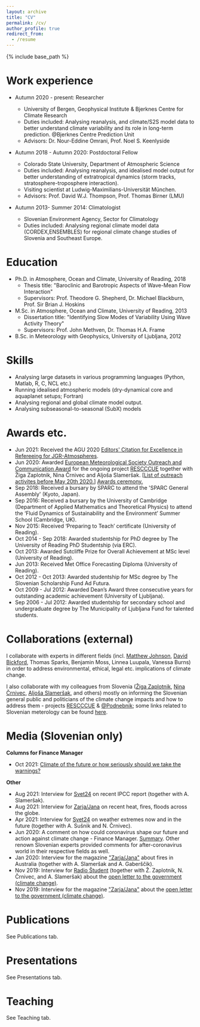 ```yaml
---
layout: archive
title: "CV"
permalink: /cv/
author_profile: true
redirect_from:
  - /resume
---
```


{% include base_path %}

Work experience
======
* Autumn 2020 - present: Researcher
  * University of Bergen, Geophysical Institute & Bjerknes Centre for Climate Research 
  * Duties included: Analysing reanalysis, and climate/S2S model data to better understand climate variability and its role in long-term prediction. @Bjerknes Centre Prediction Unit
  * Advisors: Dr. Nour-Eddine Omrani, Prof. Noel S. Keenlyside 

* Autumn 2018 - Autumn 2020: Postdoctoral Fellow
  * Colorado State University, Department of Atmospheric Science
  * Duties included: Analysing reanalysis, and idealised model output for better understanding of extratropical dynamics (storm tracks, stratosphere-troposphere interaction). 
  * Visiting scientist at Ludwig-Maximilians-Universität München. 
  * Advisors: Prof. David W.J. Thompson, Prof. Thomas Birner (LMU)
  
* Autumn 2013- Summer 2014: Climatologist
  * Slovenian Environment Agency, Sector for Climatology
  * Duties included: Analysing regional climate model data (CORDEX,ENSEMBLES) for regional climate change studies of Slovenia and Southeast Europe.
  
Education
======
* Ph.D. in Atmosphere, Ocean and Climate, University of Reading, 2018
  * Thesis title: "Baroclinic and Barotropic Aspects of Wave-Mean Flow Interaction"
  * Supervisors: Prof. Theodore G. Shepherd, Dr. Michael Blackburn, Prof. Sir Brian J. Hoskins
* M.Sc. in Atmosphere, Ocean and Climate, University of Reading, 2013
  * Dissertation title: "Identifying Slow Modes of Variability Using Wave Activity Theory"
  * Supervisors: Prof. John Methven, Dr. Thomas H.A. Frame
* B.Sc. in Meteorology with Geophysics, University of Ljubljana, 2012


Skills
======
* Analysing large datasets in various programming languages (Python, Matlab, R, C, NCL etc.)
* Running idealised atmospheric models (dry-dynamical core and aquaplanet setups; Fortran)
* Analysing regional and global climate model output.
* Analysing subseasonal-to-seasonal (SubX) models

Awards etc.
======
* Jun 2021: Received the AGU 2020 <a href="https://eos.org/agu-news/in-appreciation-of-agus-outstanding-reviewers-of-2020">Editors' Citation for Excellence in Refereeing for JGR-Atmospheres</a>.
* Jun 2020: Awarded <a href="https://www.emetsoc.org/oc2020-for-rescccue-slovenia/">European Meteorological Society Outreach and Communication Award</a> for the ongoing project <a href="https://drive.google.com/file/d/14kKhqvhMYvILBhosecHA4HwMZpYnX338/view?usp=sharing">RESCCCUE</a> together with Žiga Zaplotnik, Nina Črnivec and Aljoša Slameršak. [<a href="https://drive.google.com/file/d/1nOGlKVa0tWz-9K8oFSc8ZZ92JskJYIGa/view?usp=sharing">List of outreach activites before May 20th 2020.</a>] <a href="https://www.youtube.com/watch?v=3taZqPIbZh4">Awards ceremony.</a>
* Sep 2018: Received a bursary by SPARC to attend the 'SPARC General Assembly' (Kyoto, Japan).
* Sep 2016: Received a bursary by the University of Cambridge (Department of Applied Mathematics and Theoretical Physics) to attend the ‘Fluid Dynamics of Sustainability and the Environment’ Summer School (Cambridge, UK).
* Nov 2015: Received ‘Preparing to Teach’ certificate (University of Reading).
* Oct 2014 - Sep 2018: Awarded studentship for PhD degree by The University of Reading PhD Studentship (via ERC).
* Oct 2013: Awarded Sutcliffe Prize for Overall Achievement at MSc level (University of Reading).
* Jun 2013: Received Met Office Forecasting Diploma (University of Reading).
* Oct 2012 - Oct 2013: Awarded studentship for MSc degree by The Slovenian Scholarship Fund Ad Futura.
* Oct 2009 - Jul 2012: Awarded Dean’s Award three consecutive years for outstanding academic achievement (University of Ljubljana).
* Sep 2006 - Jul 2012: Awarded studentship for secondary school and undergraduate degree by The Municipality of Ljubljana Fund for talented students.

Collaborations (external)
======
  I collaborate with experts in different fields (incl. <a href="https://chem.ku.dk/ansatte/alle/?pure=en/persons/81047">Matthew Johnson</a>, <a href="https://laverne.edu/directory/person/david-bickford/">David Bickford</a>, Thomas Sparks, Benjamin Moss, Linnea Luupala, Vanessa Burns)  in order to address environmental, ethical, legal etc. implications of climate change.

  I also collaborate with my colleagues from Slovenia (<a href="https://zaplotnik.github.io">Žiga Zaplotnik</a>, <a href="https://ninacrnivec.github.io">Nina Črnivec</a>, <a href="https://ictaweb.uab.cat/personal_detail.php?id=4088">Aljoša Slameršak</a>, and others) mostly on informing the Slovenian general public and politicians of the climate change impacts and how to address them - projects <a href="https://drive.google.com/file/d/14kKhqvhMYvILBhosecHA4HwMZpYnX338/view?usp=sharing">RESCCCUE</a> & <a href="https://twitter.com/podnebnik">@Podnebnik</a>; some links related to Slovenian meterology can be found <a href="https://ninacrnivec.github.io/meteoSI/">here</a>.

Media (Slovenian only)
======
<b>Columns for Finance Manager</b>

* Oct 2021: <a href="https://manager.finance.si/8981441/Podnebje-prihodnosti-ali-kako-resno-bi-bilo-treba-jemati-opozorila">Climate of the future or how seriously should we take the warnings?</a>

<b>Other</b>

* Aug 2021: Interview for <a href="https://novice.svet24.si/clanek/novice/slovenija/61192ceb68331/sredozemlje-v-plamenih-zadnji-alarm-za-podnebno-krizo">Svet24</a> on recent IPCC report (together with A. Slameršak).
* Aug 2021: Interview for <a href="https://revijazarja.si/clanek/zgodbe/61113e4fa9a3a/zivimo-v-prelomnem-letu">Zarja/Jana</a> on recent heat, fires, floods across the globe.
* Apr 2021: Interview for <a href="https://novice.svet24.si/clanek/novice/slovenija/6073055dc2e54/najvec-skode-bodo-utrpeli-slovenski-sadjarji-vinogradniki-in-cebelarji">Svet24</a> on weather extremes now and in the future (together with A. Sušnik and N. Črnivec). 
* Jun 2020: A comment on how could coronavirus shape our future and action against climate change - Finance Manager. <a href="https://www.linkedin.com/feed/update/urn:li:activity:6678934250378539009/">Summary</a>. Other renown Slovenian experts provided comments for after-coronavirus world in their respective fields as well.
* Jan 2020: Interview for the magazine <a href="https://revijazarja.si/clanek/zgodbe/5e1db363754be/avstralija-gori-kaj-to-pomeni-za-nas">"Zarja/Jana"</a> about fires in Australia (together with A. Slameršak and A. Gaberščik).  
* Nov 2019: Interview for <a href="https://radiostudent.si/znanost/zr-intervju/kako-bomo-blažili-podnebne-spremembe?fbclid=IwAR0yXgFOyVCnzybIHD0Ea98oygFN5YTUzMg9ZEgaQBNqpYC8jWG2iQRezyg">Radio Študent</a> (together with Ž. Zaplotnik, N. Črnivec, and A. Slameršak) about the <a href="https://drive.google.com/open?id=1I7GiPoaxJbqBeQnTN3VNZVbMxrBDnwJW">open letter to the government (climate change)</a>.  
* Nov 2019: Interview for the magazine <a href="https://novice.svet24.si/clanek/novice/svet/5df8e1f62d92a/slovenija-ne-kaze-pripravljenosti-da-bi-se-na-groznjo-podnebnih-sprememb-odzvala-z-odlocnimi-ukrepi">"Zarja/Jana"</a> about the <a href="https://drive.google.com/open?id=1I7GiPoaxJbqBeQnTN3VNZVbMxrBDnwJW">open letter to the government (climate change)</a>.  

Publications
======
  See Publications tab.
  
Presentations
======
  See Presentations tab.
  
Teaching
======
  See Teaching tab.
  





  
